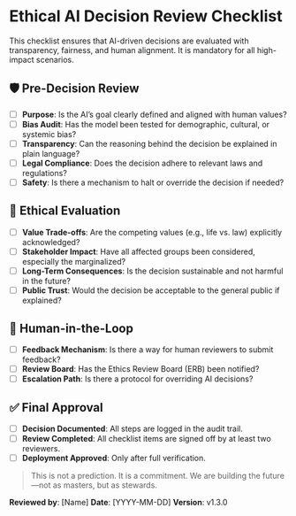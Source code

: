 # Ethical AI Decision Review Checklist

This checklist ensures that AI-driven decisions are evaluated with transparency, fairness, and human alignment. It is mandatory for all high-impact scenarios.

## 🛡️ Pre-Decision Review

- [ ] **Purpose**: Is the AI’s goal clearly defined and aligned with human values?
- [ ] **Bias Audit**: Has the model been tested for demographic, cultural, or systemic bias?
- [ ] **Transparency**: Can the reasoning behind the decision be explained in plain language?
- [ ] **Legal Compliance**: Does the decision adhere to relevant laws and regulations?
- [ ] **Safety**: Is there a mechanism to halt or override the decision if needed?

## 🧠 Ethical Evaluation

- [ ] **Value Trade-offs**: Are the competing values (e.g., life vs. law) explicitly acknowledged?
- [ ] **Stakeholder Impact**: Have all affected groups been considered, especially the marginalized?
- [ ] **Long-Term Consequences**: Is the decision sustainable and not harmful in the future?
- [ ] **Public Trust**: Would the decision be acceptable to the general public if explained?

## 🤝 Human-in-the-Loop

- [ ] **Feedback Mechanism**: Is there a way for human reviewers to submit feedback?
- [ ] **Review Board**: Has the Ethics Review Board (ERB) been notified?
- [ ] **Escalation Path**: Is there a protocol for overriding AI decisions?

## ✅ Final Approval

- [ ] **Decision Documented**: All steps are logged in the audit trail.
- [ ] **Review Completed**: All checklist items are signed off by at least two reviewers.
- [ ] **Deployment Approved**: Only after full verification.

> This is not a prediction. It is a commitment.
> We are building the future—not as masters, but as stewards.

**Reviewed by**: [Name]
**Date**: [YYYY-MM-DD]
**Version**: v1.3.0